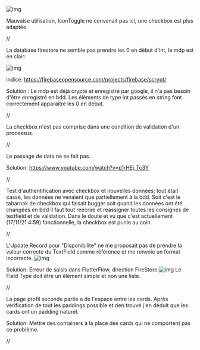 ![img](https://i.imgur.com/arGGMZB.png)

Mauvaise utilisation, IconToggle ne convenait pas ici, une checkbox est plus adaptée.

//

La database firestore ne semble pas prendre les 0 en début d'int, le mdp est en clair:

![img](https://i.imgur.com/0yZpPQk.png)

indice: https://firebaseopensource.com/projects/firebase/scrypt/ 

Solution : Le mdp est déjà crypté et enregistré par google, il n'a pas besoin d'être enregistré en bdd.
Les éléments de type int passés en string font correctement apparaitre les 0 en début.

//

La checkbox n'est pas comprise dans une condition de validation d'un processus.

//

Le passage de data ne se fait pas.

Solution: https://www.youtube.com/watch?v=p1rHEj_Tc3Y

//

Test d'authentification avec checkbox et nouvelles données; tout était cassé, les données ne venaient que partiellement à la bdd. Soit c'est le tabarnak de checkbox qui faisait bugger soit quand les données ont été changées en bdd il faut tout réécrire et réassigner toutes les consignes de textfield et de validation.
Dans le doute et vu que c'est actuellement (17/11/21 4:59) fonctionnelle, la checkbox est punie au coin.

//

L'Update Record pour "Disponibilite" ne me proposait pas de prendre la valeur correcte du TextField comme référence et me renvoie un format incorrecte.
![img](https://i.imgur.com/Y3K04O6.png)

Solution: Erreur de saisis dans FlutterFlow, direction FireStore
![img](https://i.imgur.com/yXVTuZV.png)
Le Field Type doit être un élément simple et non une liste.

//

La page profil seconde partie a de l'espace entre les cards.
Après vérification de tout les paddings possible et rien trouvé j'en déduit que les cards ont un padding naturel.

Solution: Mettre des containers à la place des cards qui ne comportent pas ce problème.

//














